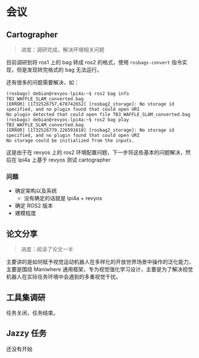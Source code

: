 # 会议

## Cartographer

> 进度：调研完成，解决环境相关问题

目前调研到将 ros1 上的 bag 转成 ros2 的格式，使用 `rosbags-convert` 指令实现，但是发现转完格式的 bag 无法运行。

还有很多的问题需要解决，如：

```
(rosbags) debian@revyos-lpi4a:~$ ros2 bag info TB3_WAFFLE_SLAM_converted.bag
[ERROR] [1732526757.678742652] [rosbag2_storage]: No storage id specified, and no plugin found that could open URI
No plugin detected that could open file TB3_WAFFLE_SLAM_converted.bag
(rosbags) debian@revyos-lpi4a:~$ ros2 bag play TB3_WAFFLE_SLAM_converted.bag
[ERROR] [1732526779.226591610] [rosbag2_storage]: No storage id specified, and no plugin found that could open URI
No storage could be initialized from the inputs.
```

这是由于在 revyos 上的 ros2 环境配置问题，下一步将这些基本的问题解决，然后在 lpi4a 上基于 revyos 测试 cartographer

### 问题

- 确定架构以及系统
  - 没有确定的话就是 lpi4a + revyos
- 确定 ROS2 版本
- 建模程度

## 论文分享

> 进度：阅读了论文一半

主要讲的是如何赋予视觉运动机器人在多样化的开放世界场景中操作的泛化能力，主要是围绕 Maniwhere 通用框架，专为视觉强化学习设计，主要是为了解决视觉机器人在实际任务环境中会遇到的多重视觉干扰。

## 工具集调研

任务关闭，任务结束。

## Jazzy 任务

还没有开始

